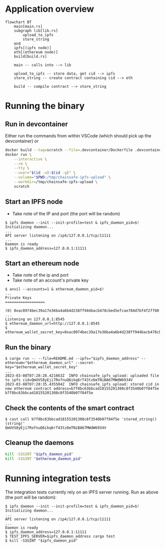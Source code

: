 # Application overview
```mermaid
flowchart BT
    main[main.rs]
    subgraph lib[lib.rs]
        upload_to_ipfs
        store_string
    end
    ipfs[(ipfs node)]
    eth[(ethereum node)]
    build[build.rs]

    main -- calls into --> lib

    upload_to_ipfs -- store data, get cid --> ipfs
    store_string -- create contract containing cid --> eth

    build -- compile contract --> store_string

```

# Running the binary
## Run in devcontainer
Either run the commands from within VSCode (which should pick up the devcontainer) or
```bash
docker build --tag=scratch --file=.devcontainer/Dockerfile .devcontainer
docker run \
    --interactive \
    --rm \
    --tty \
    --user="$(id -u):$(id -g)" \
    --volume="$PWD:/tmp/chainsafe-ipfs-upload" \
    --workdir=/tmp/chainsafe-ipfs-upload \
    scratch
```

## Start an IPFS node
- Take note of the IP and port (the port will be random)
```console
$ ipfs daemon --init --init-profile=test & ipfs_daemon_pid=$!
Initializing daemon...
...
API server listening on /ip4/127.0.0.1/tcp/11111
...
Daemon is ready
$ ipfs_daemon_address=127.0.0.1:11111
```
## Start an ethereum node
- Take note of the ip and port
- Take note of an account's private key
```
$ anvil --accounts=1 & ethereum_daemon_pid=$!
...
Private Keys
==================

(0) 0xac0974bec39a17e36ba4a6b4d238ff944bacb478cbed5efcae784d7bf4f2ff80
...
Listening on 127.0.0.1:8545
$ ethereum_daemon_url=http://127.0.0.1:8545
$ ethereum_wallet_secret_key=0xac0974bec39a17e36ba4a6b4d238ff944bacb478cbed5efcae784d7bf4f2ff80
```
## Run the binary
```
$ cargo run -- --file=README.md --ipfs="$ipfs_daemon_address" --ethereum="$ethereum_daemon_url" --secret-key="$ethereum_wallet_secret_key"
...
2023-03-08T07:28:28.421663Z  INFO chainsafe_ipfs_upload: uploaded file to ipfs cid=QmUVS8yEji7RofnuQ6ikq6rT43tz6mTNiBA67MWdW6934V
2023-03-08T07:28:35.435504Z  INFO chainsafe_ipfs_upload: stored cid in new ethereum contract address=b7f8bc63bbcad18155201308c8f3540b07f84f5e
b7f8bc63bbcad18155201308c8f3540b07f84f5e
```
## Check the contents of the smart contract
```
$ cast call b7f8bc63bbcad18155201308c8f3540b07f84f5e 'stored_string()(string)'
QmUVS8yEji7RofnuQ6ikq6rT43tz6mTNiBA67MWdW6934V
```
## Cleanup the daemons
```bash
kill -SIGINT "$ipfs_daemon_pid"
kill -SIGINT "$ethereum_daemon_pid"
```

# Running integration tests
The integration tests currently rely on an IPFS server running.
Run as above (the port will be random):
```console
$ ipfs daemon --init --init-profile=test & ipfs_daemon_pid=$!
Initializing daemon...
...
API server listening on /ip4/127.0.0.1/tcp/11111
...
Daemon is ready
$ ipfs_daemon_address=127.0.0.1:11111
$ TEST_IPFS_SERVER=$ipfs_daemon_address cargo test
$ kill -SIGINT "$ipfs_daemon_pid"
```
